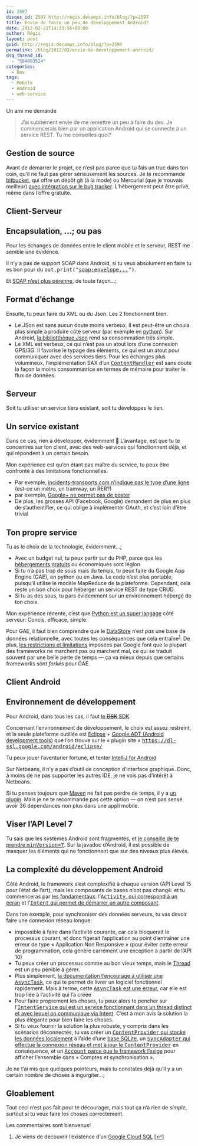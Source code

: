 ```yaml
---
id: 2597
disqus_id: 2597 http://regis.decamps.info/blog/?p=2597
title: Envie de faire un peu de développement Android?
date: 2012-02-21T14:33:56+00:00
author: Régis
layout: post
guid: http://regis.decamps.info/blog/?p=2597
permalink: /blog/2012/02/envie-de-developpement-android/
dsq_thread_id:
  - "584083524"
categories:
  - Dev
tags:
  - Mobile
  - Android
  - web-service
---
```

Un ami me demande

> J’ai subitement envie de me remettre un peu à faire du dev. Je commencerais bien par un application Android qui se connecte à un service REST. Tu me conseilles quoi?

<!--more-->

## Gestion de source

Avant de démarrer le projet, ce n’est pas parce que tu fais un truc dans ton coin, qu’il ne faut pas gérer sérieusement les sources. Je te recommande [bitbucket](https://bitbucket.org/ "Source code hosting"), qui offre un dépôt git (à la mode) ou Mercurial (que je trouvais meilleur) [avec intégration sur le bug tracker](http://confluence.atlassian.com/display/BITBUCKET/Setting+Up+the+Bitbucket+Issues+Service "Bitbucket integrates source code and bug tracker"). L’hébergement peut être privé, même dans l’offre gratuite.

## Client-Serveur

##  Encapsulation, …; ou pas

Pour les échanges de données entre le client mobile et le serveur, REST me semble une évidence. 

Il n’y a pas de support SOAP dans Android, si tu veux absolument en faire tu es bon pour du <tt>out.print("<soap:envelope...>")</tt>. 

Et [SOAP n’est plus pérenne](http://reinout.vanrees.org/weblog/2010/11/11/soap-is-dead-long-live-rest.html), de toute façon…;

##  Format d’échange

Ensuite, tu peux faire du XML ou du Json. Les 2 fonctionnent bien.

  * Le JSon est sans aucun doute moins verbeux. Il est peut-être un chouia plus simple à produire côté serveur (par exemple en [python](http://docs.python.org/library/json.html "Python Json package")). Sur Android, [la bibliotthèque Json](http://developer.android.com/reference/org/json/package-summary.html "org.json package on Android") rend sa consommation très simple.
  * Le XML est verbeux, ce qui n’est pas un atout lors d’une connexion GPS/3G. Il favorise le typage des éléments, ce qui est un atout pour communiquer avec des services tiers. Pour les échanges plus volumineux, l’implémentation SAX d’un <tt><a href="http://developer.android.com/reference/org/xml/sax/ContentHandler.html" title="SAX ContentHandler for Android">ContentHandler</a></tt> est sans doute la façon la moins consommatrice en termes de mémoire pour traiter le flux de données.

## Serveur

Soit tu utiliser un service tiers existant, soit tu développes le tien.

##  Un service existant

Dans ce cas, rien à développer, évidemment 🙂 L’avantage, est que tu te concentres sur ton client, avec des web-services qui fonctionnent déjà, et qui répondent à un certain besoin.

Mon expérience est qu’en étant pas maître du service, tu peux être confronté à des limitations fonctionnelles.

  * Par exemple, [incidents-transports.com n’indique pas le type d’une ligne](http://incidents-transports.com/api/ligne.json) (est-ce un métro, un tramway, un RER?)
  * par exemple, [Google+ ne permet pas de poster](https://developers.google.com/+/api/ "Gogole+ API")
  * De plus, les grosses API (Facebook, Google) demandent de plus en plus de s’authentifier, ce qui oblige à implémenter OAuth, et c’est loin d’être trivial

##  Ton propre service

Tu as le choix de la technologie, évidemment…;

  * Avec un budget nul, tu peux partir sur du PHP, parce que les [hébergements gratuits](http://php.developpez.com/comparatifs/hebergeurs/ "Hébergements PHP gratuits") ou économiques sont légion
  * Si tu n’a pas trop de sous mais du temps, tu peux faire du Google App Engine (GAE), en python ou en Java. Le code n’est plus portable, puisqu’il utilise le modèle MapReduce de la plateforme. Cependant, cela reste un bon choix pour héberger un service REST de type CRUD.
  * Si tu as des sous, tu pars évidemment sur un environnement hébergé de ton choix.

Mon expérience récente, c’est que [Python est un super langage](http://regis.decamps.info/blog/2011/08/un-vrai-plaisir-de-developper-en-python/) côté serveur: Concis, efficace, simple.

Pour GAE, il faut bien comprendre que le [DataStore](http://code.google.com/appengine/docs/python/datastore/ "Google app engine datastore") n’est _pas_ une base de données relationnelle, avec toutes les conséquences que cela entraîne<sup><a href="#footnote_0_2597" id="identifier_0_2597" class="footnote-link footnote-identifier-link" title="Je viens de d&eacute;couvrir l’existence d’un Google Cloud SQL">1</a></sup>. De plus, [les restrictions et limitations](http://stackoverflow.com/a/3068371/94363 "Hidden limitations of Google App Engine?") imposées par Google font que la plupart des frameworks ne marchent pas ou marchent mal, ce qui se traduit souvent par une belle perte de temps &#8212; ça va mieux depuis que certains frameworks sont _forkés_ pour GAE.

## Client Android

##  Environnement de développement

Pour Android, dans tous les cas, il faut [le <strike>DSK</strike> SDK](http://developer.android.com/sdk/index.html "Download Android SDK").

Concernant l’environnement de développement, le choix est assez restreint, et la seule plateforme outillée est [Eclipse](http://www.eclipse.org/downloads/packages/eclipse-ide-java-developers/indigosr1 "Download Eclipse IDE Indigo for Java") + [Google ADT (Android development tools)](http://developer.android.com/sdk/eclipse-adt.html) que l’on trouve sur le « plugin site » <tt><a href="https://dl-ssl.google.com/android/eclipse/">https://dl-ssl.google.com/android/eclipse/</a></tt>

Tu peux jouer l’aventurier fortuné, et tenter [IntelliJ for Android](http://www.jetbrains.com/idea/features/google_android.html)

Sur Netbeans, il n’y a pas d’outil de conception d’interface graphique. Donc, à moins de ne pas supporter les autres IDE, je ne vois pas d’intérêt à Netbeans. 

Si tu penses toujours que [Maven](http://maven.apache.org/ "Apache Maven - Java developement framework") ne fait pas perdre de temps, il y a [un plugin](http://code.google.com/p/maven-android-plugin/ "maven-android-plugin pour Android sur Maven"). Mais je ne te recommande pas cette option &#8212; on n’est pas sensé avoir 36 dépendances non plus dans une appli mobile.

##  Viser l’API Level 7

Tu sais que les systèmes Android sont fragmentés, et [je conseille de te prendre <tt>minVersion=7</tt>](http://regis.decamps.info/blog/2012/01/fragmentation-des-systemes-android-2/). Sur la javadoc d’Android, il est possible de masquer les éléments qui ne fonctionnent que sur des niveaux plus élevés.

##  La complexité du développement Android

Côté Android, le framework s’est complexifié à chaque version (API Level 15 pour l’état de l’art), mais les composants de bases n’ont pas changé: et tu commenceras par [les fondamentaux](http://developer.android.com/guide/topics/fundamentals.html "Android application fundamentals"): l’[<tt>Activity</tt>, qui correspond à un écran](http://developer.android.com/reference/android/app/Activity.html) et l’[<tt>Intent</tt> qui permet de démarrer un autre composant](http://developer.android.com/reference/android/content/Intent.html). 

Dans ton exemple, pour synchroniser des données serveurs, tu vas devoir faire une connexion réseau longue:

  * impossible à faire dans l’activité courante, car cela bloquerait le processus courant, et donc figerait l’application au point d’entraîner une erreur de type « Application Non Responsive » (pour éviter cette erreur de programmation, cela génère carrément une exception à partir de l’API 10)
  * Tu peux créer un processus comme au bon vieux temps, mais le [Thread](http://developer.android.com/reference/java/lang/Thread.html) est un peu pénible à gérer.
  * Plus simplement, [la documentation t’encourage à utiliser une <tt>AsyncTask</tt>](http://developer.android.com/resources/articles/painless-threading.html "(supposely) painless threading in Android"), ce qui te permet de livrer un logiciel fonctionnel rapidement. Mais à terme, cette [<tt>AsyncTask</tt> est une erreur](http://regis.decamps.info/blog/2011/08/my-life-with-android-its-complicated/ "Don't use AsyncTask"), car elle est trop liée à l’activité qui l’a créée
  * Pour faire proprement les choses, tu peux alors te pencher sur l’[<tt>IntentService</tt> qui est un service fonctionnant dans un thread distinct et avec lequel on communique via Intent](http://developer.android.com/reference/android/app/IntentService.html). C’est à mon avis la solution la plus élégante pour bien faire les choses.
  * Si tu veux fournir la solution la plus robuste, y compris dans les scénarios déconnectés, tu vas créer un [<tt>ContentProvider</tt> qui stocke les données localement](http://developer.android.com/guide/topics/providers/content-provider-creating.html) à l’aide d’une [base SQLite](http://developer.android.com/reference/android/database/sqlite/SQLiteDatabase.html), un [<tt>SyncAdapter</tt> qui effectue la connexion réseau et met à jour le <tt>ContentProvider</tt>](http://developer.android.com/reference/android/content/AbstractThreadedSyncAdapter.html) en conséquence, et un [<tt>Account</tt> parce que le framework l’exige](http://stackoverflow.com/questions/2720315/should-i-use-android-accountmanager/8614699#8614699 "stackoverflow: Should I use android AccountManager?") pour afficher l’ensemble dans « Comptes et synchronisation ».

Je ne t’ai mis que quelques pointeurs, mais tu constates déjà qu’il y a un certain nombre de choses à ingurgiter…;

## Gloablement

Tout ceci n’est pas fait pour te décourager, mais tout ça n’a rien de _simple_, surtout si tu veux faire les choses correctement.

Les commentaires sont bienvenus!

<ol class="footnotes">
  <li id="footnote_0_2597" class="footnote">
    Je viens de découvrir l’existence d’un <a href="https://developers.google.com/cloud-sql/">Google Cloud SQL</a> [<a href="#identifier_0_2597" class="footnote-link footnote-back-link">&#8617;</a>]
  </li>
</ol>
